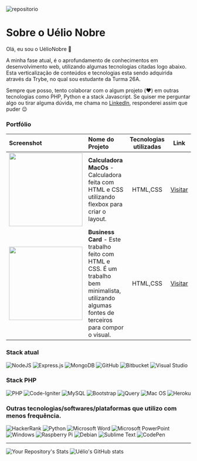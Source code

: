![repositorio](https://komarev.com/ghpvc/?username=UelioNobre)

# Sobre o Uélio Nobre

Olá, eu sou o UélioNobre 👋
 
A minha fase atual, é o aprofundamento de conhecimentos em desenvolvimento web, utilizando algumas tecnologias citadas logo abaixo. Esta verticalização de conteúdos e tecnologias esta sendo adquirida através da Trybe, no qual sou estudante da Turma 26A.

Sempre que posso, tento colaborar com o algum projeto (❤️) em outras tecnologias como PHP, Python e a stack Javascript.
Se quiser me perguntar algo ou tirar alguma dúvida, me chama no [Linkedln](https://www.linkedin.com/in/fransuelio-nobre-b5ba7a66/), responderei assim que puder 😉


### Portfólio
| Screenshot | Nome do Projeto | Tecnologias utilizadas | Link
| :--- | :--- | :---: | :---: |
|<img src="https://github.com/UelioNobre/portfolio/blob/main/works/calculadora-macos/images/screenshot.png" style="width: 200px">| **Calculadora MacOs** - Calculadora feita com HTML e CSS utilizando flexbox para criar o layout. | HTML,CSS | [Visitar](https://github.com/UelioNobre/portfolio/tree/main/works/calculadora-macos)
|<img src="https://github.com/UelioNobre/portfolio/blob/main/works/app-bussiness-card/images/screenshot.png" style="width: 200px"> | **Business Card** - Este trabalho feito com HTML e CSS. É um trabalho bem minimalista, utilizando algumas fontes de terceiros para compor o visual. | HTML,CSS | [Visitar](https://github.com/UelioNobre/portfolio/tree/main/works/app-bussiness-card)

### Stack atual
![NodeJS](https://img.shields.io/badge/node.js-6DA55F?style=for-the-badge&logo=node.js&logoColor=white)
![Express.js](https://img.shields.io/badge/express.js-%23404d59.svg?style=for-the-badge&logo=express&logoColor=%2361DAFB)
![MongoDB](https://img.shields.io/badge/MongoDB-%234ea94b.svg?style=for-the-badge&logo=mongodb&logoColor=white)
![GitHub](https://img.shields.io/badge/github-%23121011.svg?style=for-the-badge&logo=github&logoColor=white) 
![Bitbucket](https://img.shields.io/badge/bitbucket-%230047B3.svg?style=for-the-badge&logo=bitbucket&logoColor=white) 
![Visual Studio](https://img.shields.io/badge/Visual%20Studio-5C2D91.svg?style=for-the-badge&logo=visual-studio&logoColor=white) 


### Stack PHP
![PHP](https://img.shields.io/badge/php-%23777BB4.svg?style=for-the-badge&logo=php&logoColor=white)
![Code-Igniter](https://img.shields.io/badge/CodeIgniter-%23EF4223.svg?style=for-the-badge&logo=codeIgniter&logoColor=white)
![MySQL](https://img.shields.io/badge/mysql-%2300f.svg?style=for-the-badge&logo=mysql&logoColor=white)
![Bootstrap](https://img.shields.io/badge/bootstrap-%23563D7C.svg?style=for-the-badge&logo=bootstrap&logoColor=white)
![jQuery](https://img.shields.io/badge/jquery-%230769AD.svg?style=for-the-badge&logo=jquery&logoColor=white)
![Mac OS](https://img.shields.io/badge/mac%20os-000000?style=for-the-badge&logo=macos&logoColor=F0F0F0) 
![Heroku](https://img.shields.io/badge/heroku-%23430098.svg?style=for-the-badge&logo=heroku&logoColor=white) 


### Outras tecnologias/softwares/plataformas que utilizo com menos frequência.
![HackerRank](https://img.shields.io/badge/-Hackerrank-2EC866?style=for-the-badge&logo=HackerRank&logoColor=white) 
![Python](https://img.shields.io/badge/python-3670A0?style=for-the-badge&logo=python&logoColor=ffdd54) 
![Microsoft Word](https://img.shields.io/badge/Microsoft_Word-2B579A?style=for-the-badge&logo=microsoft-word&logoColor=white) 
![Microsoft PowerPoint](https://img.shields.io/badge/Microsoft_PowerPoint-B7472A?style=for-the-badge&logo=microsoft-powerpoint&logoColor=white) 
![Windows](https://img.shields.io/badge/Windows-0078D6?style=for-the-badge&logo=windows&logoColor=white) 
![Raspberry Pi](https://img.shields.io/badge/-RaspberryPi-C51A4A?style=for-the-badge&logo=Raspberry-Pi) 
![Debian](https://img.shields.io/badge/Debian-D70A53?style=for-the-badge&logo=debian&logoColor=white) 
![Sublime Text](https://img.shields.io/badge/sublime_text-%23575757.svg?style=for-the-badge&logo=sublime-text&logoColor=important) 
![CodePen](https://img.shields.io/badge/Codepen-000000?style=for-the-badge&logo=codepen&logoColor=white)


---

 ![Your Repository's Stats](https://github-readme-stats.vercel.app/api/top-langs/?username=UelioNobre&theme=blue-green) ![Uélio's GitHub stats](https://github-readme-stats.vercel.app/api?username=UelioNobre&count_private=true)

<!---
UelioNobre/UelioNobre is a ✨ special ✨ repository because its `README.md` (this file) appears on your GitHub profile.
You can click the Preview link to take a look at your changes.
--->
